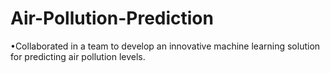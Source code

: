 # Air-Pollution-Prediction
•Collaborated in a team to develop an innovative machine learning solution for predicting air pollution levels.
